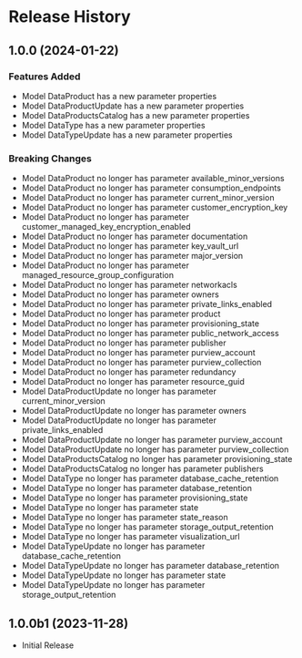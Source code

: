# Release History

## 1.0.0 (2024-01-22)

### Features Added

  - Model DataProduct has a new parameter properties
  - Model DataProductUpdate has a new parameter properties
  - Model DataProductsCatalog has a new parameter properties
  - Model DataType has a new parameter properties
  - Model DataTypeUpdate has a new parameter properties

### Breaking Changes

  - Model DataProduct no longer has parameter available_minor_versions
  - Model DataProduct no longer has parameter consumption_endpoints
  - Model DataProduct no longer has parameter current_minor_version
  - Model DataProduct no longer has parameter customer_encryption_key
  - Model DataProduct no longer has parameter customer_managed_key_encryption_enabled
  - Model DataProduct no longer has parameter documentation
  - Model DataProduct no longer has parameter key_vault_url
  - Model DataProduct no longer has parameter major_version
  - Model DataProduct no longer has parameter managed_resource_group_configuration
  - Model DataProduct no longer has parameter networkacls
  - Model DataProduct no longer has parameter owners
  - Model DataProduct no longer has parameter private_links_enabled
  - Model DataProduct no longer has parameter product
  - Model DataProduct no longer has parameter provisioning_state
  - Model DataProduct no longer has parameter public_network_access
  - Model DataProduct no longer has parameter publisher
  - Model DataProduct no longer has parameter purview_account
  - Model DataProduct no longer has parameter purview_collection
  - Model DataProduct no longer has parameter redundancy
  - Model DataProduct no longer has parameter resource_guid
  - Model DataProductUpdate no longer has parameter current_minor_version
  - Model DataProductUpdate no longer has parameter owners
  - Model DataProductUpdate no longer has parameter private_links_enabled
  - Model DataProductUpdate no longer has parameter purview_account
  - Model DataProductUpdate no longer has parameter purview_collection
  - Model DataProductsCatalog no longer has parameter provisioning_state
  - Model DataProductsCatalog no longer has parameter publishers
  - Model DataType no longer has parameter database_cache_retention
  - Model DataType no longer has parameter database_retention
  - Model DataType no longer has parameter provisioning_state
  - Model DataType no longer has parameter state
  - Model DataType no longer has parameter state_reason
  - Model DataType no longer has parameter storage_output_retention
  - Model DataType no longer has parameter visualization_url
  - Model DataTypeUpdate no longer has parameter database_cache_retention
  - Model DataTypeUpdate no longer has parameter database_retention
  - Model DataTypeUpdate no longer has parameter state
  - Model DataTypeUpdate no longer has parameter storage_output_retention

## 1.0.0b1 (2023-11-28)

* Initial Release
